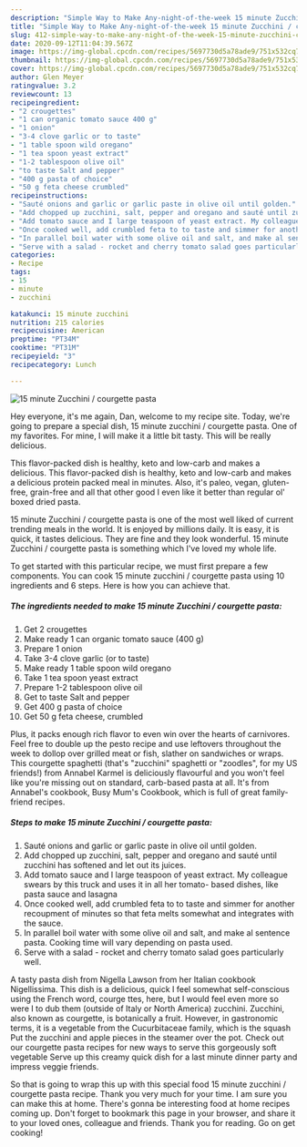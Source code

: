 ```yaml
---
description: "Simple Way to Make Any-night-of-the-week 15 minute Zucchini / courgette pasta"
title: "Simple Way to Make Any-night-of-the-week 15 minute Zucchini / courgette pasta"
slug: 412-simple-way-to-make-any-night-of-the-week-15-minute-zucchini-courgette-pasta
date: 2020-09-12T11:04:39.567Z
image: https://img-global.cpcdn.com/recipes/5697730d5a78ade9/751x532cq70/15-minute-zucchini-courgette-pasta-recipe-main-photo.jpg
thumbnail: https://img-global.cpcdn.com/recipes/5697730d5a78ade9/751x532cq70/15-minute-zucchini-courgette-pasta-recipe-main-photo.jpg
cover: https://img-global.cpcdn.com/recipes/5697730d5a78ade9/751x532cq70/15-minute-zucchini-courgette-pasta-recipe-main-photo.jpg
author: Glen Meyer
ratingvalue: 3.2
reviewcount: 13
recipeingredient:
- "2 crougettes"
- "1 can organic tomato sauce 400 g"
- "1 onion"
- "3-4 clove garlic or to taste"
- "1 table spoon wild oregano"
- "1 tea spoon yeast extract"
- "1-2 tablespoon olive oil"
- "to taste Salt and pepper"
- "400 g pasta of choice"
- "50 g feta cheese crumbled"
recipeinstructions:
- "Sauté onions and garlic or garlic paste in olive oil until golden."
- "Add chopped up zucchini, salt, pepper and oregano and sauté until zucchini has softened and let out its juices."
- "Add tomato sauce and I large teaspoon of yeast extract. My colleague swears by this truck and uses it in all her tomato- based dishes, like pasta sauce and lasagna"
- "Once cooked well, add crumbled feta to to taste and simmer for another recoupment of minutes so that feta melts somewhat and integrates with the sauce."
- "In parallel boil water with some olive oil and salt, and make al sentence pasta. Cooking time will vary depending on pasta used."
- "Serve with a salad - rocket and cherry tomato salad goes particularly well."
categories:
- Recipe
tags:
- 15
- minute
- zucchini

katakunci: 15 minute zucchini 
nutrition: 215 calories
recipecuisine: American
preptime: "PT34M"
cooktime: "PT31M"
recipeyield: "3"
recipecategory: Lunch

---
```



![15 minute Zucchini / courgette pasta](https://img-global.cpcdn.com/recipes/5697730d5a78ade9/751x532cq70/15-minute-zucchini-courgette-pasta-recipe-main-photo.jpg)

Hey everyone, it's me again, Dan, welcome to my recipe site. Today, we're going to prepare a special dish, 15 minute zucchini / courgette pasta. One of my favorites. For mine, I will make it a little bit tasty. This will be really delicious.

This flavor-packed dish is healthy, keto and low-carb and makes a delicious. This flavor-packed dish is healthy, keto and low-carb and makes a delicious protein packed meal in minutes. Also, it&#39;s paleo, vegan, gluten-free, grain-free and all that other good I even like it better than regular ol&#39; boxed dried pasta.

15 minute Zucchini / courgette pasta is one of the most well liked of current trending meals in the world. It is enjoyed by millions daily. It is easy, it is quick, it tastes delicious. They are fine and they look wonderful. 15 minute Zucchini / courgette pasta is something which I've loved my whole life.


To get started with this particular recipe, we must first prepare a few components. You can cook 15 minute zucchini / courgette pasta using 10 ingredients and 6 steps. Here is how you can achieve that.

<!--inarticleads1-->

##### The ingredients needed to make 15 minute Zucchini / courgette pasta:

1. Get 2 crougettes
1. Make ready 1 can organic tomato sauce (400 g)
1. Prepare 1 onion
1. Take 3-4 clove garlic (or to taste)
1. Make ready 1 table spoon wild oregano
1. Take 1 tea spoon yeast extract
1. Prepare 1-2 tablespoon olive oil
1. Get to taste Salt and pepper
1. Get 400 g pasta of choice
1. Get 50 g feta cheese, crumbled


Plus, it packs enough rich flavor to even win over the hearts of carnivores. Feel free to double up the pesto recipe and use leftovers throughout the week to dollop over grilled meat or fish, slather on sandwiches or wraps. This courgette spaghetti (that&#39;s &#34;zucchini&#34; spaghetti or &#34;zoodles&#34;, for my US friends!) from Annabel Karmel is deliciously flavourful and you won&#39;t feel like you&#39;re missing out on standard, carb-based pasta at all. It&#39;s from Annabel&#39;s cookbook, Busy Mum&#39;s Cookbook, which is full of great family-friend recipes. 

<!--inarticleads2-->

##### Steps to make 15 minute Zucchini / courgette pasta:

1. Sauté onions and garlic or garlic paste in olive oil until golden.
1. Add chopped up zucchini, salt, pepper and oregano and sauté until zucchini has softened and let out its juices.
1. Add tomato sauce and I large teaspoon of yeast extract. My colleague swears by this truck and uses it in all her tomato- based dishes, like pasta sauce and lasagna
1. Once cooked well, add crumbled feta to to taste and simmer for another recoupment of minutes so that feta melts somewhat and integrates with the sauce.
1. In parallel boil water with some olive oil and salt, and make al sentence pasta. Cooking time will vary depending on pasta used.
1. Serve with a salad - rocket and cherry tomato salad goes particularly well.


A tasty pasta dish from Nigella Lawson from her Italian cookbook Nigellissima. This dish is a delicious, quick I feel somewhat self-conscious using the French word, courge ttes, here, but I would feel even more so were I to dub them (outside of Italy or North America) zucchini. Zucchini, also known as courgette, is botanically a fruit. However, in gastronomic terms, it is a vegetable from the Cucurbitaceae family, which is the squash Put the zucchini and apple pieces in the steamer over the pot. Check out our courgette pasta recipes for new ways to serve this gorgeously soft vegetable Serve up this creamy quick dish for a last minute dinner party and impress veggie friends. 

So that is going to wrap this up with this special food 15 minute zucchini / courgette pasta recipe. Thank you very much for your time. I am sure you can make this at home. There's gonna be interesting food at home recipes coming up. Don't forget to bookmark this page in your browser, and share it to your loved ones, colleague and friends. Thank you for reading. Go on get cooking!
